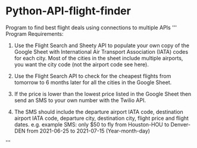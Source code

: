 # Python-API-flight-finder
Program to find best flight deals using connections to multiple APIs
'''
Program Requirements:
1. Use the Flight Search and Sheety API to populate your own copy of the Google Sheet with International Air 
Transport Association (IATA) codes for each city. Most of the cities in the sheet include multiple airports, 
you want the city code (not the airport code see here).

2. Use the Flight Search API to check for the cheapest flights from tomorrow to 6 months later for all the cities in the Google Sheet.

3. If the price is lower than the lowest price listed in the Google Sheet then send an SMS to your own number with the Twilio API.

4. The SMS should include the departure airport IATA code, destination airport IATA code, departure city, destination city, flight price and flight dates. e.g.
example SMS: only $50 to fly from Houston-HOU to Denver-DEN from 2021-06-25 to 2021-07-15 (Year-month-day)

'''
